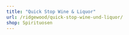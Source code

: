```yaml
---
title: "Quick Stop Wine & Liquor"
url: /ridgewood/quick-stop-wine-und-liquor/
shop: Spirituosen
---
```

